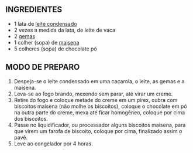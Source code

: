 ## INGREDIENTES

- 1 lata de [leite condensado](https://blog.tudogostoso.com.br/cardapios/receitas-faceis/como-fazer-leite-condensado-caseiro/)
- 2 vezes a medida da lata, de leite de vaca
- 2 [gemas](https://blog.tudogostoso.com.br/dicas-de-cozinha/como-fazer/por-que-e-como-peneirar-as-gemas/)
- 1 colher (sopa) de [maisena](https://blog.tudogostoso.com.br/materia/usos-da-maisena/)
- 5 colheres (sopa) de chocolate pó

## MODO DE PREPARO

1. Despeja-se o leite condensado em uma caçarola, o leite, as gemas e a maisena.
2. Leva-se ao fogo brando, mexendo sem parar, até virar um creme.
3. Retire do fogo e coloque metade do creme em um pirex, cubra com biscoitos maisena (não molhe os biscoitos), coloque o chocolate em pó na outra parte do creme, mexa até ficar homogêneo, coloque por cima dos biscoitos.
4. Passe no liquidificador, ou processador alguns biscoitos maisena, para que virem um farofa de biscoito, coloque por cima, finalizado assim o pavê.
5. Leve ao congelador por 4 horas.